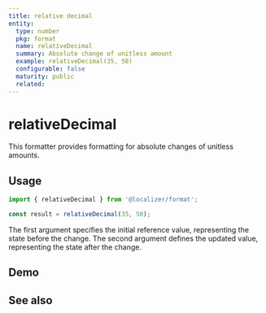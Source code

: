 ```yaml
---
title: relative decimal
entity:
  type: number
  pkg: format
  name: relativeDecimal
  summary: Absolute change of unitless amount
  example: relativeDecimal(35, 50)
  configurable: false
  maturity: public
  related:
---
```


# relativeDecimal <Package name="format"/>

This formatter provides formatting for absolute changes of unitless amounts.

## Usage

```typescript twoslash
import { relativeDecimal } from '@localizer/format';

const result = relativeDecimal(35, 50);
```

The first argument specifies the initial reference value, representing the state before the change. The second argument defines the updated value, representing the state after the change.

## Demo

<script setup>
  import { ref } from 'vue';
  import { NFormItem } from 'naive-ui/es/form';
  import { NInputNumber } from 'naive-ui/es/input-number';

  const reference = ref(35);
  const value = ref(50);
</script>

<EntityDemo :args="[reference, value]">
  <NFormItem label="Value before change">
    <NInputNumber clearable v-model:value="reference" />
  </NFormItem>
  <NFormItem label="Value after change">
    <NInputNumber clearable v-model:value="value" />
  </NFormItem>
</EntityDemo>

## See also

<Entities />
